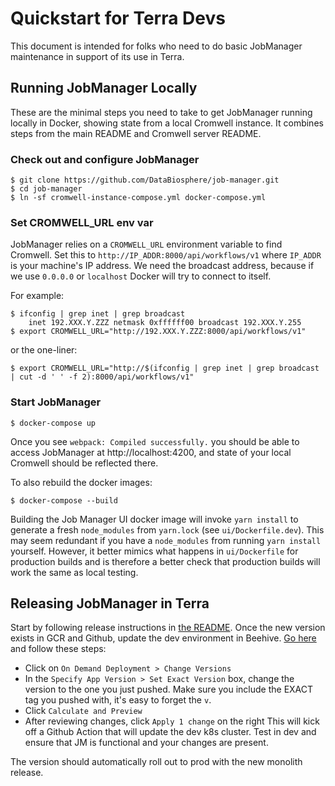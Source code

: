 # Quickstart for Terra Devs

This document is intended for folks who need to do basic JobManager maintenance
in support of its use in Terra. 

## Running JobManager Locally

These are the minimal steps you need to take to get JobManager running locally in 
Docker, showing state from a local Cromwell instance. It combines steps from the 
main README and Cromwell server README.

### Check out and configure JobManager

```
$ git clone https://github.com/DataBiosphere/job-manager.git
$ cd job-manager
$ ln -sf cromwell-instance-compose.yml docker-compose.yml
```

### Set CROMWELL_URL env var

JobManager relies on a `CROMWELL_URL` environment variable to find Cromwell.
Set this to `http://IP_ADDR:8000/api/workflows/v1` where `IP_ADDR` is your machine's 
IP address. We need the broadcast address, because if we use `0.0.0.0` or `localhost` Docker
will try to connect to itself.

For example:
```
$ ifconfig | grep inet | grep broadcast
    inet 192.XXX.Y.ZZZ netmask 0xffffff00 broadcast 192.XXX.Y.255
$ export CROMWELL_URL="http://192.XXX.Y.ZZZ:8000/api/workflows/v1"
```
or the one-liner:
```
$ export CROMWELL_URL="http://$(ifconfig | grep inet | grep broadcast | cut -d ' ' -f 2):8000/api/workflows/v1"
```

### Start JobManager

```
$ docker-compose up
```
Once you see `webpack: Compiled successfully.` you should be able to access JobManager
at http://localhost:4200, and state of your local Cromwell should be reflected there.

To also rebuild the docker images:
```
$ docker-compose --build
```
Building the Job Manager UI docker image will invoke `yarn install` to generate a fresh
`node_modules` from `yarn.lock` (see `ui/Dockerfile.dev`). This may seem redundant if you have a
`node_modules` from running `yarn install` yourself. However, it better mimics what happens in
`ui/Dockerfile` for production builds and is therefore a better check that production builds will
work the same as local testing.

## Releasing JobManager in Terra

Start by following release instructions in [the README](README.md#build-docker-images-and-releases).
Once the new version exists in GCR and Github, update the dev environment in Beehive. 
[Go here](broad.io/beehive/r/chart-release/dev/jobmanager) and follow these steps:
 * Click on `On Demand Deployment > Change Versions`
 * In the `Specify App Version > Set Exact Version` box, change the version to the one you just pushed. 
 Make sure you include the EXACT tag you pushed with, it's easy to forget the `v`.
 * Click `Calculate and Preview`
 * After reviewing changes, click `Apply 1 change` on the right
This will kick off a Github Action that will update the dev k8s cluster. Test in dev and ensure that JM is functional
and your changes are present.

The version should automatically roll out to prod with the new monolith release.
